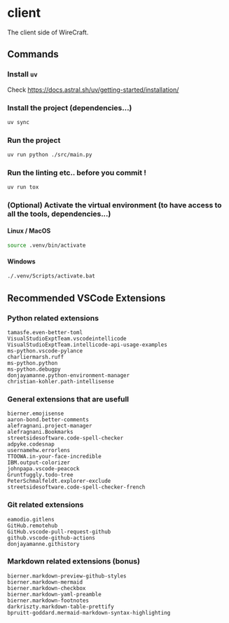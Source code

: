 # client
The client side of WireCraft.


## Commands

### Install `uv`

Check https://docs.astral.sh/uv/getting-started/installation/

### Install the project (dependencies...)

```bash
uv sync
```

### Run the project

```bash
uv run python ./src/main.py
```

### Run the linting etc.. **before you commit** !

```bash
uv run tox
```

### (Optional) Activate the virtual environment (to have access to all the tools, dependencies...)

#### Linux / MacOS
```bash
source .venv/bin/activate
```

#### Windows
```bash
./.venv/Scripts/activate.bat
```

## Recommended VSCode Extensions

### Python related extensions
```
tamasfe.even-better-toml
VisualStudioExptTeam.vscodeintellicode
VisualStudioExptTeam.intellicode-api-usage-examples
ms-python.vscode-pylance
charliermarsh.ruff
ms-python.python
ms-python.debugpy
donjayamanne.python-environment-manager
christian-kohler.path-intellisense
```

### General extensions that are usefull
```
bierner.emojisense
aaron-bond.better-comments
alefragnani.project-manager
alefragnani.Bookmarks
streetsidesoftware.code-spell-checker
adpyke.codesnap
usernamehw.errorlens
TTOOWA.in-your-face-incredible
IBM.output-colorizer
johnpapa.vscode-peacock
Gruntfuggly.todo-tree
PeterSchmalfeldt.explorer-exclude
streetsidesoftware.code-spell-checker-french
```

### Git related extensions
```
eamodio.gitlens
GitHub.remotehub
GitHub.vscode-pull-request-github
github.vscode-github-actions
donjayamanne.githistory
```

### Markdown related extensions (bonus)
```
bierner.markdown-preview-github-styles
bierner.markdown-mermaid
bierner.markdown-checkbox
bierner.markdown-yaml-preamble
bierner.markdown-footnotes
darkriszty.markdown-table-prettify
bpruitt-goddard.mermaid-markdown-syntax-highlighting
```
